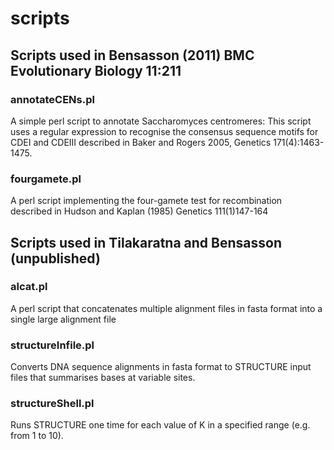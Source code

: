 # scripts

## Scripts used in Bensasson (2011) BMC Evolutionary Biology 11:211

### annotateCENs.pl

 A simple perl script to annotate Saccharomyces centromeres: This script uses a regular expression to recognise the consensus sequence motifs for CDEI and CDEIII described in Baker and Rogers 2005, Genetics 171(4):1463-1475.
### fourgamete.pl

A perl script implementing the four-gamete test for recombination described in Hudson and Kaplan (1985) Genetics 111(1)147-164

## Scripts used in Tilakaratna and Bensasson (unpublished)

### alcat.pl

A perl script that concatenates multiple alignment files in fasta format into a single large alignment file

### structureInfile.pl

Converts DNA sequence alignments in fasta format to STRUCTURE input files that summarises bases at variable sites.

### structureShell.pl

Runs STRUCTURE one time for each value of K in a specified range (e.g. from 1 to 10).


